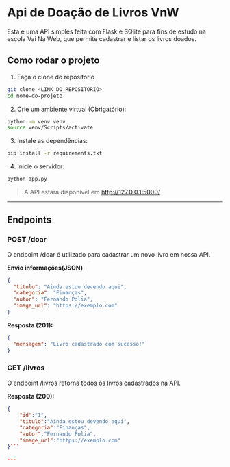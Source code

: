 <!-- README: LEIA-ME, MD: MARKDOWN -->

# Api de Doação de Livros VnW

Esta é uma API simples feita com Flask e SQlite para fins de estudo na escola Vai Na Web, que permite cadastrar e listar os livros doados.

## Como rodar o projeto

1. Faça o clone do repositório

```bash
git clone <LINK_DO_REPOSITORIO>
cd nome-do-projeto
```

2. Crie um ambiente virtual (Obrigatório):

```bash
python -m venv venv
source venv/Scripts/activate
```

3. Instale as dependências:

```bash
pip install -r requirements.txt
```

4. Inicie o servidor:

```bash
python app.py
```

> A API estará disponível em http://127.0.0.1:5000/

---

## Endpoints

### POST /doar

O endpoint /doar é utilizado para cadastrar um novo livro em nossa API.

**Envio informações(JSON)**

```json
{
  "titulo": "Ainda estou devendo aqui",
  "categoria": "Finanças",
  "autor": "Fernando Polia",
  "image_url": "https://exemplo.com"
}
```

**Resposta (201):**

```json
{
  "mensagem": "Livro cadastrado com sucesso!"
}
```

### GET /livros

O endpoint /livros retorna todos os livros cadastrados na API.

**Resposta (200):**

````json
{
    "id":"1",
    "titulo":"Ainda estou devendo aqui",
    "categoria":"Finanças",
    "autor":"Fernando Polia",
    "image_url":"https://exemplo.com"
}```

---
````
